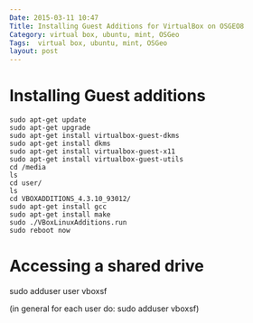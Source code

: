 ```yaml
---
Date: 2015-03-11 10:47
Title: Installing Guest Additions for VirtualBox on OSGEO8
Category: virtual box, ubuntu, mint, OSGeo
Tags:  virtual box, ubuntu, mint, OSGeo
layout: post
---
```


# Installing Guest additions

```
sudo apt-get update
sudo apt-get upgrade
sudo apt-get install virtualbox-guest-dkms
sudo apt-get install dkms
sudo apt-get install virtualbox-guest-x11
sudo apt-get install virtualbox-guest-utils
cd /media
ls
cd user/
ls
cd VBOXADDITIONS_4.3.10_93012/
sudo apt-get install gcc 
sudo apt-get install make
sudo ./VBoxLinuxAdditions.run 
sudo reboot now
```


# Accessing a shared drive

sudo adduser user vboxsf

(in general for each user do: sudo adduser <username> vboxsf)
